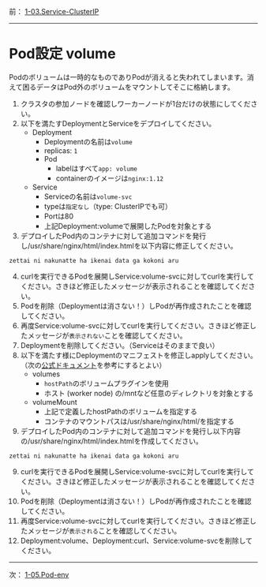 前： [1-03.Service-ClusterIP](1-03.Service-ClusterIP.md)  

---

# Pod設定 volume
Podのボリュームは一時的なものでありPodが消えると失われてしまいます。消えて困るデータはPod外のボリュームをマウントしてそこに格納します。

1. クラスタの参加ノードを確認しワーカーノードが1台だけの状態にしてください。
2. 以下を満たすDeploymentとServiceをデプロイしてください。
   - Deployment
     - Deploymentの名前は``volume``
     - replicas: ``1``
     - Pod
       - labelはすべて``app: volume``
       - containerのイメージは``nginx:1.12``
   - Service
     - Serviceの名前は``volume-svc``
     - typeは``指定なし``（type: ClusterIPでも可）
     - Portは80
     - 上記Deployment:volumeで展開したPodを対象とする
3. デプロイしたPod内のコンテナに対して追加コマンドを発行し/usr/share/nginx/html/index.htmlを以下内容に修正してください。
  ```
  zettai ni nakunatte ha ikenai data ga kokoni aru
  ```
4. curlを実行できるPodを展開しService:volume-svcに対してcurlを実行してください。さきほど修正したメッセージが表示されることを確認してください。
5. Podを削除（Deploymentは消さない！）しPodが再作成されたことを確認してください。
6. 再度Service:volume-svcに対してcurlを実行してください。さきほど修正したメッセージが``表示されない``ことを確認してください。
7. Deploymentを削除してください。（Serviceはそのままで良い）
8. 以下を満たす様にDeploymentのマニフェストを修正しapplyしてください。（次の[公式ドキュメント](https://kubernetes.io/docs/concepts/storage/volumes/#hostpath)を参考にするとよい）
   - volumes
     - ``hostPath``のボリュームプラグインを使用
     - ホスト (worker node) の/mntなど任意のディレクトリを対象とする
   - volumeMount
     - 上記で定義したhostPathのボリュームを指定する
     - コンテナのマウントパスは/usr/share/nginx/html/を指定する
9. デプロイしたPod内のコンテナに対して追加コマンドを発行し以下内容の/usr/share/nginx/html/index.htmlを作成してください。
  ```
  zettai ni nakunatte ha ikenai data ga kokoni aru
  ```
9. curlを実行できるPodを展開しService:volume-svcに対してcurlを実行してください。さきほど修正したメッセージが表示されることを確認してください。
10. Podを削除（Deploymentは消さない！）しPodが再作成されたことを確認してください。
11. 再度Service:volume-svcに対してcurlを実行してください。さきほど修正したメッセージが``表示される``ことを確認してください。
12. Deployment:volume、Deployment:curl、Service:volume-svcを削除してください。

---

次： [1-05.Pod-env](1-05.Pod-env.md)